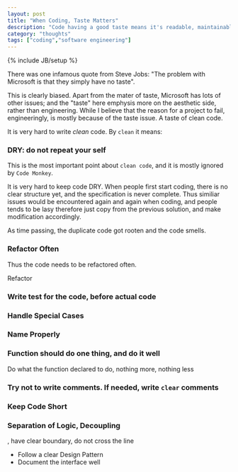 ```yaml
---
layout: post
title: "When Coding, Taste Matters"
description: "Code having a good taste means it's readable, maintainable, and testable."
category: "thoughts"
tags: ["coding","software engineering"]
---
```

{% include JB/setup %}

There was one infamous quote from Steve Jobs: "The problem with Microsoft is that they simply have
no taste".

This is clearly biased. Apart from the mater of taste, Microsoft has lots of other issues; and the
"taste" here emphysis more on the aesthetic side, rather than engineering. While I believe that the
reason for a project to fail, engineeringly, is mostly because of the taste issue. A taste of clean
code.

It is very hard to write *clean* code. By `clean` it means:

### DRY: do not repeat your self

  This is the most important point about `clean code`, and it is mostly ignored by `Code Monkey`.

  It is very hard to keep code DRY. When people first start coding, there is no clear structure yet,
  and the specification is never complete. Thus similiar issues would be encountered again and again
  when coding, and people tends to be lasy therefore just copy from the previous solution, and make
  modification accordingly.

  As time passing, the duplicate code got rooten and the code smells.



### Refactor Often
  
  Thus the code needs to be refactored often.

  Refactor

### Write test for the code, before actual code
### Handle Special Cases

### Name Properly
### Function should do one thing, and do it well
  Do what the function declared to do, nothing more, nothing less
### Try not to write comments. If needed, write `clear` comments
### Keep Code Short
### Separation of Logic, Decoupling
, have clear boundary, do not cross the line
  - Follow a clear Design Pattern
  - Document the interface well
